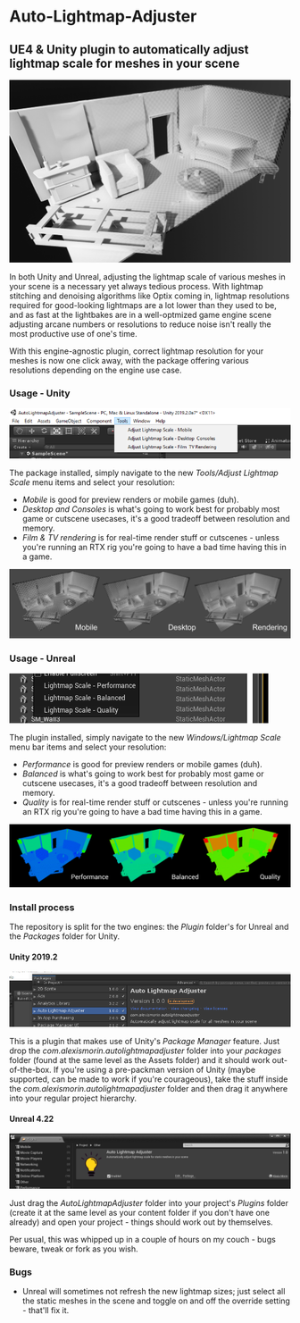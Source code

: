 # Auto-Lightmap-Adjuster
## UE4 & Unity plugin to automatically adjust lightmap scale for meshes in your scene 

![header](images/header.png)

In both Unity and Unreal, adjusting the lightmap scale of various meshes in your scene is a necessary yet always tedious process. With lightmap stitching and denoising algorithms like Optix coming in, lightmap resolutions required for good-looking lightmaps are a lot lower than they used to be, and as fast at the lightbakes are in a well-optmized game engine scene adjusting arcane numbers or resolutions to reduce noise isn't really the most productive use of one's time. 

With this engine-agnostic plugin, correct lightmap resolution for your meshes is now one click away, with the package offering various resolutions depending on the engine use case.

### Usage - Unity

![unitysettings](images/unitysettings.png)

The package installed, simply navigate to the new *Tools/Adjust Lightmap Scale* menu items and select your resolution:

- *Mobile* is good for preview renders or mobile games (duh).
- *Desktop and Consoles* is what's going to work best for probably most game or cutscene usecases, it's a good tradeoff between resolution and memory.
- *Film & TV rendering* is for real-time render stuff or cutscenes - unless you're running an RTX rig you're going to have a bad time having this in a game.

![unityresults](images/unityresults.png)

### Usage - Unreal

![unrealsettings](images/unrealsettings.png)

The plugin installed, simply navigate to the new *Windows/Lightmap Scale* menu bar items and select your resolution:

- *Performance* is good for preview renders or mobile games (duh).
- *Balanced* is what's going to work best for probably most game or cutscene usecases, it's a good tradeoff between resolution and memory.
- *Quality* is for real-time render stuff or cutscenes - unless you're running an RTX rig you're going to have a bad time having this in a game.

![unrealresults](images/unrealresults.png)

### Install process
The repository is split for the two engines: the *Plugin* folder's for Unreal and the *Packages* folder for Unity.

#### Unity 2019.2

![packman](images/packman.png)

This is a plugin that makes use of Unity's *Package Manager* feature. Just drop the *com.alexismorin.autolightmapadjuster* folder into your *packages* folder (found at the same level as the Assets folder) and it should work out-of-the-box. If you're using a pre-packman version of Unity (maybe supported, can be made to work if you're courageous), take the stuff inside the *com.alexismorin.autolightmapadjuster* folder and then drag it anywhere into your regular project hierarchy.

#### Unreal 4.22

![plugins](images/plugins.png)

Just drag the *AutoLightmapAdjuster* folder into your project's *Plugins* folder (create it at the same level as your content folder if you don't have one already) and open your project - things should work out by themselves.

Per usual, this was whipped up in a couple of hours on my couch - bugs beware, tweak or fork as you wish.

### Bugs
- Unreal will sometimes not refresh the new lightmap sizes; just select all the static meshes in the scene and toggle on and off the override setting - that'll fix it.